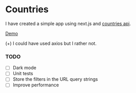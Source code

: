 # Countries

I have created a simple app using next.js and [countries api](https://restcountries.com/).

[Demo](https://countries-by-sima.netlify.app/)

(+) I could have used axios but I rather not.

### TODO

- [ ] Dark mode
- [ ] Unit tests
- [ ] Store the filters in the URL query strings
- [ ] Improve performance
